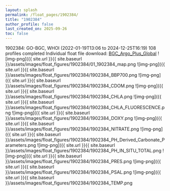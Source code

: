 ```yaml
---
layout: splash
permalink: /float_pages/1902384/
title: "1902384"
author_profile: false
last_created_on: 2025-09-26
toc: false
---
```

 
1902384: GO-BGC, WHOI (2022-01-19T13:06 to 2024-12-25T16:19)
108 profiles completed
Individual float file download: [BGC_Argo_Plus_Global](https://ftp.soest.hawaii.edu/bgc_argo_plus/Individual_Floats/outliers_removed/1902384_Sprof_processed.nc)
![img-png]({{ site.url }}{{ site.baseurl }}/assets/images/float_figures/1902384/01_1902384_map.png
![img-png]({{ site.url }}{{ site.baseurl }}/assets/images/float_figures/1902384/1902384_BBP700.png
![img-png]({{ site.url }}{{ site.baseurl }}/assets/images/float_figures/1902384/1902384_CDOM.png
![img-png]({{ site.url }}{{ site.baseurl }}/assets/images/float_figures/1902384/1902384_CHLA.png
![img-png]({{ site.url }}{{ site.baseurl }}/assets/images/float_figures/1902384/1902384_CHLA_FLUORESCENCE.png
![img-png]({{ site.url }}{{ site.baseurl }}/assets/images/float_figures/1902384/1902384_DOXY.png
![img-png]({{ site.url }}{{ site.baseurl }}/assets/images/float_figures/1902384/1902384_NITRATE.png
![img-png]({{ site.url }}{{ site.baseurl }}/assets/images/float_figures/1902384/1902384_PH_Derived_Carbonate_Parameters.png
![img-png]({{ site.url }}{{ site.baseurl }}/assets/images/float_figures/1902384/1902384_PH_IN_SITU_TOTAL.png
![img-png]({{ site.url }}{{ site.baseurl }}/assets/images/float_figures/1902384/1902384_PRES.png
![img-png]({{ site.url }}{{ site.baseurl }}/assets/images/float_figures/1902384/1902384_PSAL.png
![img-png]({{ site.url }}{{ site.baseurl }}/assets/images/float_figures/1902384/1902384_TEMP.png
